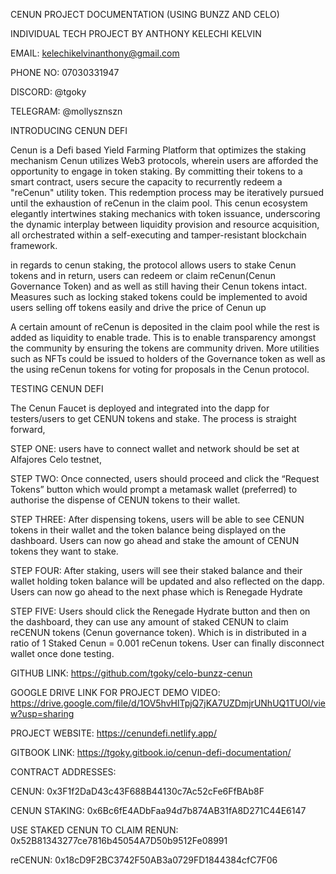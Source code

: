 CENUN PROJECT DOCUMENTATION (USING BUNZZ AND CELO)

INDIVIDUAL TECH PROJECT BY ANTHONY KELECHI KELVIN

EMAIL: kelechikelvinanthony@gmail.com

PHONE NO: 07030331947

DISCORD: @tgoky

TELEGRAM: @mollysznszn


INTRODUCING CENUN DEFI

Cenun is a Defi based Yield Farming Platform that optimizes the staking mechanism
Cenun utilizes Web3 protocols, wherein users are afforded the opportunity to engage in token staking. By committing their tokens to a smart contract, users secure the capacity to recurrently redeem a "reCenun" utility token. This redemption process may be iteratively pursued until the exhaustion of reCenun in the claim pool. This cenun ecosystem elegantly intertwines staking mechanics with token issuance, underscoring the dynamic interplay between liquidity provision and resource acquisition, all orchestrated within a self-executing and tamper-resistant blockchain framework.

in regards to cenun staking, the protocol allows users to stake Cenun tokens and in return, users can redeem or claim reCenun(Cenun Governance Token) and as well as still having their Cenun tokens intact. Measures such as locking staked tokens could be implemented to avoid users selling off tokens easily and drive the price of Cenun up

A certain amount of reCenun is deposited in the claim pool while the rest is added as liquidity to enable trade. This is to enable transparency amongst the community by ensuring the tokens are community driven. More utilities such as NFTs could be issued to holders of the Governance token as well as the using reCenun tokens for voting for proposals in the Cenun protocol.


TESTING CENUN DEFI

The Cenun Faucet is deployed and integrated into the dapp for testers/users to get CENUN tokens and stake. The process is straight forward,

STEP ONE:
 users have to connect wallet and network should be set at Alfajores Celo testnet, 

STEP TWO:
Once connected, users should proceed and click the “Request Tokens” button which would prompt a metamask wallet (preferred)  to authorise the dispense of CENUN tokens to their wallet.

STEP THREE:
After dispensing tokens, users will be able to see CENUN tokens in their wallet and the token balance being displayed on the dashboard. Users can now go ahead and stake the amount of CENUN tokens they want to stake.

STEP FOUR:
After staking, users will see their staked balance and their wallet holding token balance will be updated and also reflected on the dapp. Users can now go ahead to the next phase which is Renegade Hydrate

STEP FIVE:
Users should click the Renegade Hydrate button and then on the dashboard, they can use any amount of staked CENUN to claim reCENUN tokens (Cenun governance token). Which is in distributed in a ratio of 1 Staked Cenun = 0.001 reCenun tokens. User can finally disconnect wallet once done testing.


GITHUB LINK: https://github.com/tgoky/celo-bunzz-cenun

GOOGLE DRIVE LINK FOR PROJECT DEMO VIDEO: https://drive.google.com/file/d/1OV5hvHlTpjQ7jKA7UZDmjrUNhUQ1TUOl/view?usp=sharing

PROJECT WEBSITE: https://cenundefi.netlify.app/

GITBOOK LINK:  https://tgoky.gitbook.io/cenun-defi-documentation/

CONTRACT ADDRESSES:

CENUN: 0x3F1f2DaD43c43F688B44130c7Ac52cFe6FfBAb8F

CENUN STAKING: 0x6Bc6fE4ADbFaa94d7b874AB31fA8D271C44E6147

USE STAKED CENUN TO CLAIM RENUN: 0x52B81343277ce7816b45054A7D50b9512Fe08991

reCENUN:  0x18cD9F2BC3742F50AB3a0729FD1844384cfC7F06






